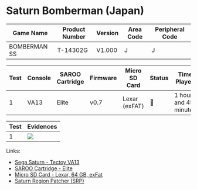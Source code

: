 # Saturn Bomberman (Japan)

| Game Name    | Product Number | Version | Area Code | Peripheral Code |
| ------------ | -------------- | ------- | --------- | --------------- |
| BOMBERMAN SS | T-14302G       | V1.000  | J         | J               |

| Test | Console | SAROO Cartridge | Firmware | Micro SD Card | Status | Time Played            |
| ---- | ------- | --------------- | -------- | ------------- | ------ | ---------------------- |
| 1    | VA13    | Elite           | v0.7     | Lexar (exFAT) | :100:  | 1 hours and 45 minutes |

| Test | Evidences                                                                                        |
| ---- | ------------------------------------------------------------------------------------------------ |
| 1    | [![](https://img.youtube.com/vi/GvJTx6ta8lE/0.jpg)](https://www.youtube.com/watch?v=GvJTx6ta8lE) |

Links:

- [Sega Saturn - Tectoy VA13](../../../Info/Consoles/VA13/README.md)
- [SAROO Cartridge - Elite](../../../../Info/Cartridges/GuangzhouSanStarOnlineShop/1.6/README.md)
- [Micro SD Card - Lexar, 64 GB, exFat](../../../../Info/SdCards/Lexar/64GB/exfat/README.md)
- [Saturn Region Patcher (SRP)](https://segaxtreme.net/resources/saturn-region-patcher.81/download)

